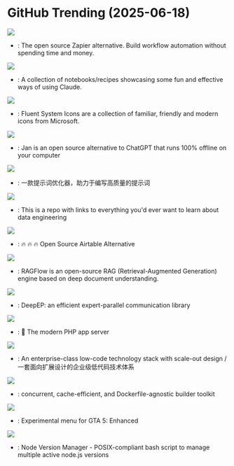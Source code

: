 # GitHub Trending (2025-06-18)

![](https://img.shields.io/badge/JavaScript-New%20458-green?style=flat-square&logo=appveyor)
- [](https://github.comundefined): The open source Zapier alternative. Build workflow automation without spending time and money.

![](https://img.shields.io/badge/Jupyter%20Notebook-New%20522-green?style=flat-square&logo=appveyor)
- [](https://github.comundefined): A collection of notebooks/recipes showcasing some fun and effective ways of using Claude.

![](https://img.shields.io/badge/HTML-New%20978-green?style=flat-square&logo=appveyor)
- [](https://github.comundefined): Fluent System Icons are a collection of familiar, friendly and modern icons from Microsoft.

![](https://img.shields.io/badge/TypeScript-New%201-green?style=flat-square&logo=appveyor)
- [](https://github.comundefined): Jan is an open source alternative to ChatGPT that runs 100% offline on your computer

![](https://img.shields.io/badge/TypeScript-New%20201-green?style=flat-square&logo=appveyor)
- [](https://github.comundefined): 一款提示词优化器，助力于编写高质量的提示词

![](https://img.shields.io/badge/Jupyter%20Notebook-New%20247-green?style=flat-square&logo=appveyor)
- [](https://github.comundefined): This is a repo with links to everything you'd ever want to learn about data engineering

![](https://img.shields.io/badge/TypeScript-New%20109-green?style=flat-square&logo=appveyor)
- [](https://github.comundefined): 🔥 🔥 🔥 Open Source Airtable Alternative

![](https://img.shields.io/badge/Python-New%20550-green?style=flat-square&logo=appveyor)
- [](https://github.comundefined): RAGFlow is an open-source RAG (Retrieval-Augmented Generation) engine based on deep document understanding.

![](https://img.shields.io/badge/Cuda-New%20171-green?style=flat-square&logo=appveyor)
- [](https://github.comundefined): DeepEP: an efficient expert-parallel communication library

![](https://img.shields.io/badge/Go-New%20402-green?style=flat-square&logo=appveyor)
- [](https://github.comundefined): 🧟 The modern PHP app server

![](https://img.shields.io/badge/TypeScript-New%2011-green?style=flat-square&logo=appveyor)
- [](https://github.comundefined): An enterprise-class low-code technology stack with scale-out design / 一套面向扩展设计的企业级低代码技术体系

![](https://img.shields.io/badge/Go-New%2015-green?style=flat-square&logo=appveyor)
- [](https://github.comundefined): concurrent, cache-efficient, and Dockerfile-agnostic builder toolkit

![](https://img.shields.io/badge/C%2B%2B-New%206-green?style=flat-square&logo=appveyor)
- [](https://github.comundefined): Experimental menu for GTA 5: Enhanced

![](https://img.shields.io/badge/Shell-New%2032-green?style=flat-square&logo=appveyor)
- [](https://github.comundefined): Node Version Manager - POSIX-compliant bash script to manage multiple active node.js versions

